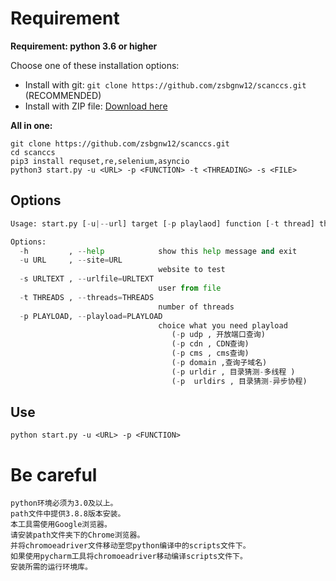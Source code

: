 # **Requirement**

**Requirement: python 3.6 or higher**

Choose one of these installation options:

- Install with git: `git clone https://github.com/zsbgnw12/scanccs.git` (RECOMMENDED)
- Install with ZIP file: [Download here](https://github.com/zsbgnw12/scanccs/archive/refs/heads/master.zip)

**All in one:**

```
git clone https://github.com/zsbgnw12/scanccs.git
cd scanccs
pip3 install requset,re,selenium,asyncio
python3 start.py -u <URL> -p <FUNCTION> -t <THREADING> -s <FILE>
```


Options
-------

```python
Usage: start.py [-u|--url] target [-p playlaod] function [-t thread] threading [-s urlfile] file

Options:
  -h         , --help            show this help message and exit
  -u URL     , --site=URL
                                 website to test
  -s URLTEXT , --urlfile=URLTEXT
                                 user from file
  -t THREADS , --threads=THREADS
                                 number of threads
  -p PLAYLOAD, --playload=PLAYLOAD
                                 choice what you need playload                                               (-p whois , whois查询)
                                    (-p udp , 开放端口查询)   
                                    (-p cdn , CDN查询)   
                                    (-p cms , cms查询)
                                    (-p domain ,查询子域名)   
                                    (-p urldir , 目录猜测-多线程 )
                                    (-p  urldirs , 目录猜测-异步协程)   
```

Use
---------------

```
python start.py -u <URL> -p <FUNCTION>
```



# Be careful

```
python环境必须为3.0及以上。
path文件中提供3.8.8版本安装。
本工具需使用Google浏览器。
请安装path文件夹下的Chrome浏览器。
并将chromoeadriver文件移动至您python编译中的scripts文件下。
如果使用pycharm工具将chromoeadriver移动编译scripts文件下。
安装所需的运行环境库。
```

